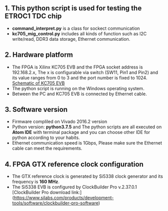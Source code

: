## 1. This python script is used for testing the ETROC1 TDC chip
  - **command\_interpret.py** is a class for sockect communication
  - **kc705\_mig\_control.py** includes all kinds of function such as I2C write/read, DDR3 data storage, Ethernet communication.
## 2. Hardware platform
  - The FPGA is Xilinx KC705 EVB and the FPGA socket address is 192.168.2.x, The x is configurable via switch (SW11, Pin1 and Pin2) and its value ranges from 0 to 3 and the port number is fixed to 1024. [Schematic of KC705 EVB](https://www.xilinx.com/support/documentation/boards_and_kits/kc705_Schematic_xtp132_rev1_1.pdf)
  - The python script is running on the Windows operating system.
  - Between the PC and KC705 EVB is connected by Ethernet cable. 
## 3. Software version
  - Firmware compliled on Vivado 2016.2 version
  - Python version: **python3.7.5** and The python scripts are all executed on **Atom IDE** with terminal package and you can choose other IDE for python according to your habits.
  - Ethernet communication speed is 1Gbps, Please make sure the Ethernet cable can meet the requirements.
## 4. FPGA GTX reference clock configuration
  - The GTX reference clock is generated by Si5338 clock generator and its frequency is **160 MHz**. 
  - The Si5338 EVB is configured by ClockBuilder Pro v.2.37.0.1 [ClockBuilder Pro download link:] (https://www.silabs.com/products/development-tools/software/clockbuilder-pro-software)

